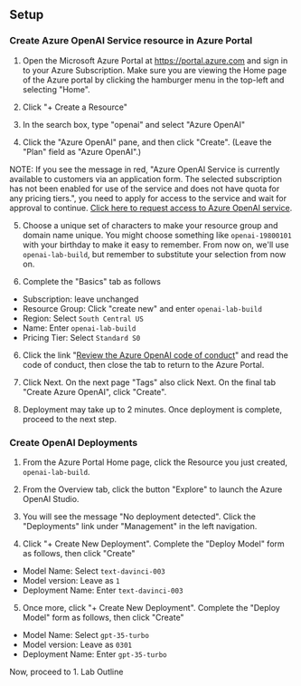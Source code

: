 ## Setup

### Create Azure OpenAI Service resource in Azure Portal

1. Open the Microsoft Azure Portal at https://portal.azure.com and sign in to your Azure Subscription. Make sure you are viewing the Home page of the Azure portal by clicking the hamburger menu in the top-left and selecting "Home".

2. Click "+ Create a Resource"

3. In the search box, type "openai" and select "Azure OpenAI"

4. Click the "Azure OpenAI" pane, and then click "Create". (Leave the "Plan" field as "Azure OpenAI".)

NOTE: If you see the message in red, "Azure OpenAI Service is currently available to customers via an application form. The selected subscription has not been enabled for use of the service and does not have quota for any pricing tiers.", you need to apply for access to the service and wait for approval to continue. [Click here to request access to Azure OpenAI service](https://aka.ms/oai/access).

5. Choose a unique set of characters to make your resource group and domain name unique. You might choose something like `openai-19800101` with your birthday to make it easy to remember. From now on, we'll use `openai-lab-build`, but remember to substitute your selection from now on.

5. Complete the "Basics" tab as follows

  * Subscription: leave unchanged
  * Resource Group: Click "create new" and enter `openai-lab-build` 
  * Region: Select `South Central US`
  * Name: Enter `openai-lab-build`
  * Pricing Tier: Select `Standard S0`

6. Click the link "[Review the Azure OpenAI code of conduct](https://learn.microsoft.com/en-us/legal/cognitive-services/openai/code-of-conduct)" and read the code of conduct, then close the tab to return to the Azure Portal.

7. Click Next. On the next page "Tags" also click Next. On the final tab "Create Azure OpenAI", click "Create".

8. Deployment may take up to 2 minutes. Once deployment is complete, proceed to the next step.

### Create OpenAI Deployments

1. From the Azure Portal Home page, click the Resource you just created, `openai-lab-build`.

2. From the Overview tab, click the button "Explore" to launch the Azure OpenAI Studio.

3. You will see the message "No deployment detected". Click the "Deployments" link under "Management" in the left navigation.

4. Click "+ Create New Deployment". Complete the "Deploy Model" form as follows, then click "Create"

  * Model Name: Select `text-davinci-003`
  * Model version: Leave as `1`
  * Deployment Name: Enter `text-davinci-003`

5. Once more, click "+ Create New Deployment". Complete the "Deploy Model" form as follows, then click "Create"

  * Model Name: Select `gpt-35-turbo`
  * Model version: Leave as `0301`
  * Deployment Name: Enter `gpt-35-turbo`

Now, proceed to 1. Lab Outline
